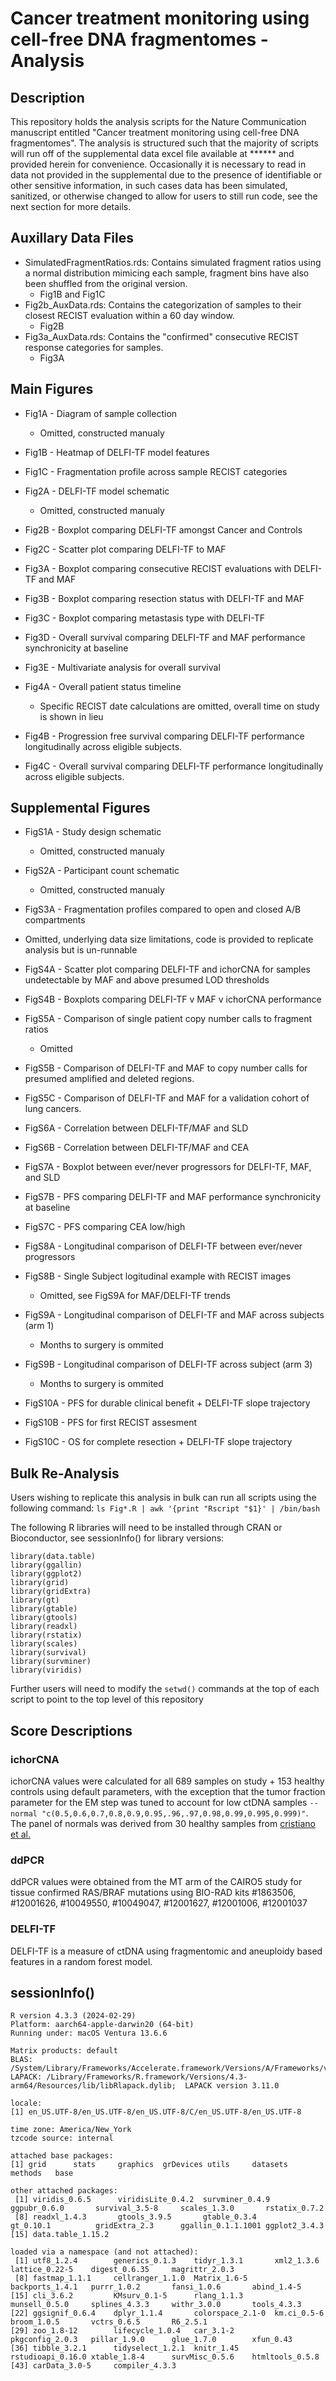 # Cancer treatment monitoring using cell-free DNA fragmentomes - Analysis

## Description
This repository holds the analysis scripts for the Nature Communication manuscript entitled "Cancer treatment monitoring using cell-free DNA fragmentomes". The analysis is structured such that the majority of scripts will run off of the supplemental data excel file available at ****** and provided herein for convenience. Occasionally it is necessary to read in data not provided in the supplemental due to the presence of identifiable or other sensitive information, in such cases data has been simulated, sanitized, or otherwise changed to allow for users to still run code, see the next section for more details.

## Auxillary Data Files
- SimulatedFragmentRatios.rds: Contains simulated fragment ratios using a normal distribution mimicing each sample, fragment bins have also been shuffled from the original version.
  - Fig1B and Fig1C
- Fig2b_AuxData.rds: Contains the categorization of samples to their closest RECIST evaluation within a 60 day window.
  - Fig2B
- Fig3a_AuxData.rds: Contains the "confirmed" consecutive RECIST response categories for samples.
  - Fig3A

## Main Figures

* Fig1A - Diagram of sample collection
  - Omitted, constructed manualy

* Fig1B - Heatmap of DELFI-TF model features

* Fig1C - Fragmentation profile across sample RECIST categories

* Fig2A - DELFI-TF model schematic
  - Omitted, constructed manualy

* Fig2B -  Boxplot comparing DELFI-TF amongst Cancer and Controls

* Fig2C - Scatter plot comparing DELFI-TF to MAF

* Fig3A - Boxplot comparing consecutive RECIST evaluations with DELFI-TF and MAF

* Fig3B - Boxplot comparing resection status with DELFI-TF and MAF

* Fig3C - Boxplot comparing metastasis type with DELFI-TF

* Fig3D - Overall survival comparing DELFI-TF and MAF performance synchronicity at baseline

* Fig3E - Multivariate analysis for overall survival

* Fig4A - Overall patient status timeline
  - Specific RECIST date calculations are omitted, overall time on study is shown in lieu

* Fig4B - Progression free survival comparing DELFI-TF performance longitudinally across eligible subjects.

* Fig4C - Overall survival comparing DELFI-TF performance longitudinally across eligible subjects.

## Supplemental Figures

* FigS1A - Study design schematic
  - Omitted, constructed manualy

* FigS2A - Participant count schematic
  - Omitted, constructed manualy

* FigS3A - Fragmentation profiles compared to open and closed A/B compartments
- Omitted, underlying data size limitations, code is provided to replicate analysis but is un-runnable

* FigS4A - Scatter plot comparing DELFI-TF and ichorCNA for samples undetectable by MAF and above presumed LOD thresholds

* FigS4B - Boxplots comparing DELFI-TF v MAF v ichorCNA performance

* FigS5A - Comparison of single patient copy number calls to fragment ratios
  - Omitted

* FigS5B - Comparison of DELFI-TF and MAF to copy number calls for presumed amplified and deleted regions.

* FigS5C - Comparison of DELFI-TF and MAF for a validation cohort of lung cancers.

* FigS6A - Correlation between DELFI-TF/MAF and SLD

* FigS6B - Correlation between DELFI-TF/MAF and CEA

* FigS7A - Boxplot between ever/never progressors for DELFI-TF, MAF, and SLD

* FigS7B - PFS comparing DELFI-TF and MAF performance synchronicity at baseline

* FigS7C - PFS comparing CEA low/high

* FigS8A - Longitudinal comparison of DELFI-TF between ever/never progressors

* FigS8B - Single Subject logitudinal example with RECIST images
  - Omitted, see FigS9A for MAF/DELFI-TF trends

* FigS9A - Longitudinal comparison of DELFI-TF and MAF across subjects (arm 1)
  - Months to surgery is ommited

* FigS9B - Longitudinal comparison of DELFI-TF across subject (arm 3)
  - Months to surgery is ommited

* FigS10A - PFS for durable clinical benefit + DELFI-TF slope trajectory

* FigS10B - PFS for first RECIST assesment

* FigS10C - OS for complete resection + DELFI-TF slope trajectory

## Bulk Re-Analysis
Users wishing to replicate this analysis in bulk can run all scripts using the following command: `ls Fig*.R | awk '{print "Rscript "$1}' | /bin/bash`

The following R libraries will need to be installed through CRAN or Bioconductor, see sessionInfo() for library versions:
```
library(data.table)
library(ggallin)
library(ggplot2)
library(grid)
library(gridExtra)
library(gt)
library(gtable)
library(gtools)
library(readxl)
library(rstatix)
library(scales)
library(survival)
library(survminer)
library(viridis)
```

Further users will need to modify the `setwd()` commands at the top of each script to point to the top level of this repository

## Score Descriptions

### ichorCNA
ichorCNA values were calculated for all 689 samples on study + 153 healthy controls using default parameters, with the exception that the tumor fraction parameter for the EM step was tuned to account for low ctDNA samples `--normal "c(0.5,0.6,0.7,0.8,0.9,0.95,.96,.97,0.98,0.99,0.995,0.999)"`. The panel of normals was derived from 30 healthy samples from [cristiano et al.](https://pubmed.ncbi.nlm.nih.gov/31142840/)

### ddPCR
ddPCR values were obtained from the MT arm of the CAIRO5 study for tissue confirmed RAS/BRAF mutations using BIO-RAD kits #1863506, #12001626, #10049550, #10049047, #12001627, #12001006, #12001037

### DELFI-TF
DELFI-TF is a measure of ctDNA using fragmentomic and aneuploidy based features in a random forest model.

## sessionInfo()
```
R version 4.3.3 (2024-02-29)
Platform: aarch64-apple-darwin20 (64-bit)
Running under: macOS Ventura 13.6.6

Matrix products: default
BLAS:   /System/Library/Frameworks/Accelerate.framework/Versions/A/Frameworks/vecLib.framework/Versions/A/libBLAS.dylib 
LAPACK: /Library/Frameworks/R.framework/Versions/4.3-arm64/Resources/lib/libRlapack.dylib;  LAPACK version 3.11.0

locale:
[1] en_US.UTF-8/en_US.UTF-8/en_US.UTF-8/C/en_US.UTF-8/en_US.UTF-8

time zone: America/New_York
tzcode source: internal

attached base packages:
[1] grid      stats     graphics  grDevices utils     datasets  methods   base     

other attached packages:
 [1] viridis_0.6.5      viridisLite_0.4.2  survminer_0.4.9    ggpubr_0.6.0       survival_3.5-8     scales_1.3.0       rstatix_0.7.2     
 [8] readxl_1.4.3       gtools_3.9.5       gtable_0.3.4       gt_0.10.1          gridExtra_2.3      ggallin_0.1.1.1001 ggplot2_3.4.3     
[15] data.table_1.15.2 

loaded via a namespace (and not attached):
 [1] utf8_1.2.4        generics_0.1.3    tidyr_1.3.1       xml2_1.3.6        lattice_0.22-5    digest_0.6.35     magrittr_2.0.3   
 [8] fastmap_1.1.1     cellranger_1.1.0  Matrix_1.6-5      backports_1.4.1   purrr_1.0.2       fansi_1.0.6       abind_1.4-5      
[15] cli_3.6.2         KMsurv_0.1-5      rlang_1.1.3       munsell_0.5.0     splines_4.3.3     withr_3.0.0       tools_4.3.3      
[22] ggsignif_0.6.4    dplyr_1.1.4       colorspace_2.1-0  km.ci_0.5-6       broom_1.0.5       vctrs_0.6.5       R6_2.5.1         
[29] zoo_1.8-12        lifecycle_1.0.4   car_3.1-2         pkgconfig_2.0.3   pillar_1.9.0      glue_1.7.0        xfun_0.43        
[36] tibble_3.2.1      tidyselect_1.2.1  knitr_1.45        rstudioapi_0.16.0 xtable_1.8-4      survMisc_0.5.6    htmltools_0.5.8  
[43] carData_3.0-5     compiler_4.3.3   
```
